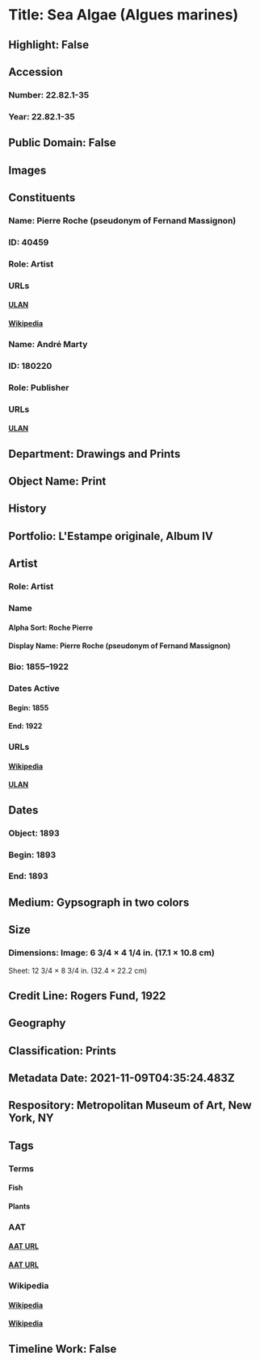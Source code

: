 # Title: Sea Algae (Algues marines)
## Highlight: False
## Accession
### Number: 22.82.1-35
### Year: 22.82.1-35
## Public Domain: False
## Images
## Constituents
### Name: Pierre Roche (pseudonym of Fernand Massignon)
### ID: 40459
### Role: Artist
### URLs
#### [ULAN](http://vocab.getty.edu/page/ulan/500013257)
#### [Wikipedia](https://www.wikidata.org/wiki/Q1766428)
### Name: André Marty
### ID: 180220
### Role: Publisher
### URLs
#### [ULAN](http://vocab.getty.edu/page/ulan/500450154)
## Department: Drawings and Prints
## Object Name: Print
## History
## Portfolio: L'Estampe originale, Album IV
## Artist
### Role: Artist
### Name
#### Alpha Sort: Roche Pierre
#### Display Name: Pierre Roche (pseudonym of Fernand Massignon)
### Bio: 1855–1922
### Dates Active
#### Begin: 1855
#### End: 1922
### URLs
#### [Wikipedia](https://www.wikidata.org/wiki/Q1766428)
#### [ULAN](http://vocab.getty.edu/page/ulan/500013257)
## Dates
### Object: 1893
### Begin: 1893
### End: 1893
## Medium: Gypsograph in two colors
## Size
### Dimensions: Image: 6 3/4 × 4 1/4 in. (17.1 × 10.8 cm)
Sheet: 12 3/4 × 8 3/4 in. (32.4 × 22.2 cm)
## Credit Line: Rogers Fund, 1922
## Geography
## Classification: Prints
## Metadata Date: 2021-11-09T04:35:24.483Z
## Respository: Metropolitan Museum of Art, New York, NY
## Tags
### Terms
#### Fish
#### Plants
### AAT
#### [AAT URL](http://vocab.getty.edu/page/aat/300266085)
#### [AAT URL](http://vocab.getty.edu/page/aat/300132360)
### Wikipedia
#### [Wikipedia]()
#### [Wikipedia]()
## Timeline Work: False